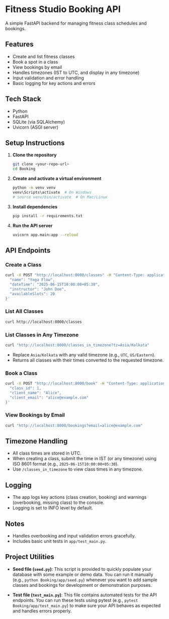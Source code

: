 # Fitness Studio Booking API

A simple FastAPI backend for managing fitness class schedules and bookings.

## Features
- Create and list fitness classes
- Book a spot in a class
- View bookings by email
- Handles timezones (IST to UTC, and display in any timezone)
- Input validation and error handling
- Basic logging for key actions and errors

## Tech Stack
- Python
- FastAPI
- SQLite (via SQLAlchemy)
- Uvicorn (ASGI server)

## Setup Instructions

1. **Clone the repository**
   ```sh
   git clone <your-repo-url>
   cd Booking
   ```
2. **Create and activate a virtual environment**
   ```sh
   python -m venv venv
   venv\Scripts\activate  # On Windows
   # source venv/bin/activate  # On Mac/Linux
   ```
3. **Install dependencies**
   ```sh
   pip install -r requirements.txt
   ```
4. **Run the API server**
   ```sh
   uvicorn app.main:app --reload
   ```

## API Endpoints

### Create a Class
```sh
curl -X POST "http://localhost:8000/classes" -H "Content-Type: application/json" -d '{
  "name": "Yoga Flow",
  "dateTime": "2025-06-15T10:00:00+05:30",
  "instructor": "John Doe",
  "availableSlots": 20
}'
```

### List All Classes
```sh
curl http://localhost:8000/classes
```

### List Classes in Any Timezone
```sh
curl "http://localhost:8000/classes_in_timezone?tz=Asia/Kolkata"
```
- Replace `Asia/Kolkata` with any valid timezone (e.g., `UTC`, `US/Eastern`).
- Returns all classes with their times converted to the requested timezone.

### Book a Class
```sh
curl -X POST "http://localhost:8000/book" -H "Content-Type: application/json" -d '{
  "class_id": 1,
  "client_name": "Alice",
  "client_email": "alice@example.com"
}'
```

### View Bookings by Email
```sh
curl "http://localhost:8000/bookings?email=alice@example.com"
```

## Timezone Handling
- All class times are stored in UTC.
- When creating a class, submit the time in IST (or any timezone) using ISO 8601 format (e.g., `2025-06-15T10:00:00+05:30`).
- Use `/classes_in_timezone` to view class times in any timezone.

## Logging
- The app logs key actions (class creation, booking) and warnings (overbooking, missing class) to the console.
- Logging is set to INFO level by default.

## Notes
- Handles overbooking and input validation errors gracefully.
- Includes basic unit tests in `app/test_main.py`.

## Project Utilities

- **Seed file (`seed.py`)**: This script is provided to quickly populate your database with some example or demo data. You can run it manually (e.g., `python Booking/app/seed.py`) whenever you want to add sample classes and bookings for development or demonstration purposes.

- **Test file (`test_main.py`)**: This file contains automated tests for the API endpoints. You can run these tests using pytest (e.g., `pytest Booking/app/test_main.py`) to make sure your API behaves as expected and handles errors properly.


